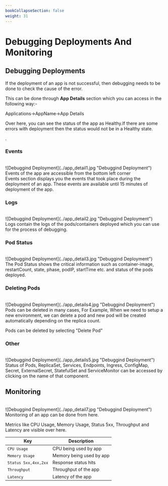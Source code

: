 ```yaml
---
bookCollapseSection: false
weight: 31
---
```

# Debugging Deployments And Monitoring
## Debugging Deployments


If the deployment of an app is not successful, then debugging needs to be done to check the cause of the error.

This can be done through **App Details** section which you can access in the following way:- 

Applications->AppName->App Details

Over here, you can see the status of the app as Healthy.If there are some errors with deployment then the status would not be in a Healthy state.


.

### Events
<br>
![Debuggind Deployment](../app_detail1.jpg "Debuggind Deployment")
Events of the app are accessible from the bottom left corner
<br>
Events section displays you the events that took place during the deployment of an app. These events are available until 15 minutes of deployment of the app.


### Logs
<br>
![Debuggind Deployment](../app_detail2.jpg "Debuggind Deployment")
<br>
Logs contain the logs of the pods/containers deployed which you can use for the process of debugging.

### Pod Status
<br>
![Debuggind Deployment](../app_detail3.jpg "Debuggind Deployment")
<br>
The Pod Status shows the critical information such as container-image, restartCount, state, phase, podIP, startTime etc. and status of the pods deployed.

### Deleting Pods
<br>
![Debuggind Deployment](../app_details4.jpg "Debuggind Deployment")
<br>
Pods can be deleted in many cases, For Example,
When we need to setup a new environment, we can delete a pod and new pod will be created automatically depending on the replica count.

Pods can be deleted by selecting "Delete Pod"


### Other
<br>
![Debuggind Deployment](../app_details5.jpg "Debuggind Deployment")
<br>
Status of Pods, ReplicaSet, Services, Endpoints, Ingress, ConfigMap, Secret, ExternalSecret, StatefulSet and ServiceMonitor can be accessed by clicking on the name of that component.

## Monitoring
<br>
![Debuggind Deployment](../app_detail7.jpg "Debuggind Deployment")
<br>
Monitoring of an app can be done from here.

Metrics like CPU Usage, Memory Usage, Status 5xx, Throughput and Latency are visible over here.

Key | Description
----|----
`CPU Usage` | CPU being used by app
`Memory Usage` | Memory being used by app
`Status 5xx,4xx,2xx` | Response status hits
`Throughput` | Throughput of the app
`Latency` | Latency of the app









  
